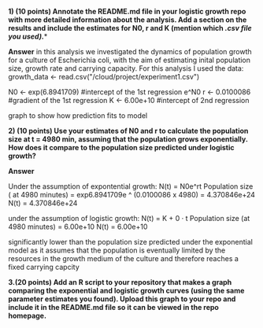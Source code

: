**1) (10 points) Annotate the README.md file in your logistic growth repo with more detailed information about the analysis. Add a section on the results and include the estimates for N0, r and K (mention which *.csv file you used).****
   
**Answer** 
in this analysis we investigated the dynamics of population growth for a culture of Escherichia coli, with the aim of estimating inital population size, growth rate and carrying capacity.
For this analysis I used the data: growth_data <- read.csv("/cloud/project/experiment1.csv")

N0 <- exp(6.8941709) #intercept of the 1st regression e^N0
r <- 0.0100086 #gradient of the 1st regression
K <- 6.00e+10 #intercept of 2nd regression

graph to show how prediction fits to model

**2) (10 points) Use your estimates of N0 and r to calculate the population
size at t = 4980 min, assuming that the population grows exponentially.
How does it compare to the population size predicted under logistic
growth?**

**Answer**

Under the assumption of expontential growth:
N(t) = N0e^rt
Population size ( at 4980 minutes) = exp6.8941709e ^ (0.0100086 x 4980) = 4.370846e+24
N(t) = 4.370846e+24

under the assumption of logistic growth:
N(t) = K + 0 · t 
Population size (at 4980 minutes) = 6.00e+10 
N(t) = 6.00e+10

significantly lower than the population size predicted under the exponential model as it assumes that the population is eventually  limited by the resources in the growth medium of the culture and therefore reaches a fixed carrying capcity 

**3.(20 points) Add an R script to your repository that makes a graph
comparing the exponential and logistic growth curves (using the same
parameter estimates you found). Upload this graph to your repo and
include it in the README.md file so it can be viewed in the repo
homepage.**

